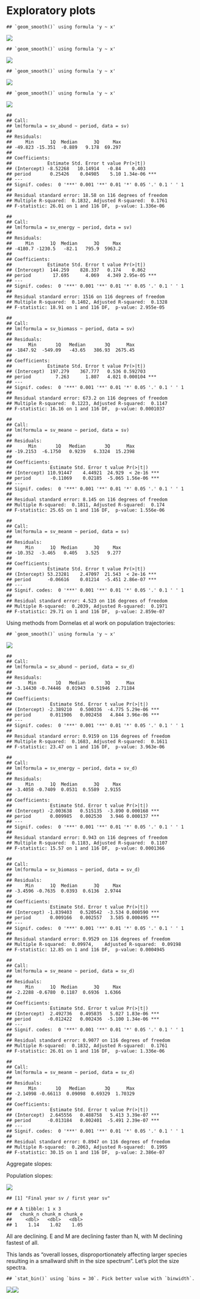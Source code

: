 Exploratory plots
================

    ## `geom_smooth()` using formula 'y ~ x'

![](vis1990_files/figure-gfm/aggregate%20and%20species%20plots-1.png)<!-- -->

    ## `geom_smooth()` using formula 'y ~ x'

![](vis1990_files/figure-gfm/aggregate%20and%20species%20plots-2.png)<!-- -->

    ## `geom_smooth()` using formula 'y ~ x'

![](vis1990_files/figure-gfm/aggregate%20and%20species%20plots-3.png)<!-- -->

    ## `geom_smooth()` using formula 'y ~ x'

![](vis1990_files/figure-gfm/facet%20svs-1.png)<!-- -->

    ## 
    ## Call:
    ## lm(formula = sv_abund ~ period, data = sv)
    ## 
    ## Residuals:
    ##     Min      1Q  Median      3Q     Max 
    ## -49.823 -15.351  -0.889   9.178  69.297 
    ## 
    ## Coefficients:
    ##             Estimate Std. Error t value Pr(>|t|)    
    ## (Intercept) -8.52268   10.14914   -0.84    0.403    
    ## period       0.25426    0.04985    5.10 1.34e-06 ***
    ## ---
    ## Signif. codes:  0 '***' 0.001 '**' 0.01 '*' 0.05 '.' 0.1 ' ' 1
    ## 
    ## Residual standard error: 18.58 on 116 degrees of freedom
    ## Multiple R-squared:  0.1832, Adjusted R-squared:  0.1761 
    ## F-statistic: 26.01 on 1 and 116 DF,  p-value: 1.336e-06

    ## 
    ## Call:
    ## lm(formula = sv_energy ~ period, data = sv)
    ## 
    ## Residuals:
    ##     Min      1Q  Median      3Q     Max 
    ## -4180.7 -1230.5   -82.1   795.9  5963.2 
    ## 
    ## Coefficients:
    ##             Estimate Std. Error t value Pr(>|t|)    
    ## (Intercept)  144.259    828.337   0.174    0.862    
    ## period        17.695      4.069   4.349 2.95e-05 ***
    ## ---
    ## Signif. codes:  0 '***' 0.001 '**' 0.01 '*' 0.05 '.' 0.1 ' ' 1
    ## 
    ## Residual standard error: 1516 on 116 degrees of freedom
    ## Multiple R-squared:  0.1402, Adjusted R-squared:  0.1328 
    ## F-statistic: 18.91 on 1 and 116 DF,  p-value: 2.955e-05

    ## 
    ## Call:
    ## lm(formula = sv_biomass ~ period, data = sv)
    ## 
    ## Residuals:
    ##      Min       1Q   Median       3Q      Max 
    ## -1847.92  -549.09   -43.65   386.93  2675.45 
    ## 
    ## Coefficients:
    ##             Estimate Std. Error t value Pr(>|t|)    
    ## (Intercept)  197.279    367.777   0.536 0.592703    
    ## period         7.263      1.807   4.021 0.000104 ***
    ## ---
    ## Signif. codes:  0 '***' 0.001 '**' 0.01 '*' 0.05 '.' 0.1 ' ' 1
    ## 
    ## Residual standard error: 673.2 on 116 degrees of freedom
    ## Multiple R-squared:  0.1223, Adjusted R-squared:  0.1147 
    ## F-statistic: 16.16 on 1 and 116 DF,  p-value: 0.0001037

    ## 
    ## Call:
    ## lm(formula = sv_meane ~ period, data = sv)
    ## 
    ## Residuals:
    ##      Min       1Q   Median       3Q      Max 
    ## -19.2153  -6.1750   0.9239   6.3324  15.2398 
    ## 
    ## Coefficients:
    ##              Estimate Std. Error t value Pr(>|t|)    
    ## (Intercept) 110.91447    4.44921  24.929  < 2e-16 ***
    ## period       -0.11069    0.02185  -5.065 1.56e-06 ***
    ## ---
    ## Signif. codes:  0 '***' 0.001 '**' 0.01 '*' 0.05 '.' 0.1 ' ' 1
    ## 
    ## Residual standard error: 8.145 on 116 degrees of freedom
    ## Multiple R-squared:  0.1811, Adjusted R-squared:  0.174 
    ## F-statistic: 25.65 on 1 and 116 DF,  p-value: 1.556e-06

    ## 
    ## Call:
    ## lm(formula = sv_meanm ~ period, data = sv)
    ## 
    ## Residuals:
    ##     Min      1Q  Median      3Q     Max 
    ## -10.352  -3.465   0.405   3.525   9.277 
    ## 
    ## Coefficients:
    ##             Estimate Std. Error t value Pr(>|t|)    
    ## (Intercept) 53.23281    2.47097  21.543  < 2e-16 ***
    ## period      -0.06616    0.01214  -5.451 2.86e-07 ***
    ## ---
    ## Signif. codes:  0 '***' 0.001 '**' 0.01 '*' 0.05 '.' 0.1 ' ' 1
    ## 
    ## Residual standard error: 4.523 on 116 degrees of freedom
    ## Multiple R-squared:  0.2039, Adjusted R-squared:  0.1971 
    ## F-statistic: 29.71 on 1 and 116 DF,  p-value: 2.859e-07

Using methods from Dornelas et al work on population trajectories:

    ## `geom_smooth()` using formula 'y ~ x'

![](vis1990_files/figure-gfm/sv%20after%20dornelas-1.png)<!-- -->

    ## 
    ## Call:
    ## lm(formula = sv_abund ~ period, data = sv_d)
    ## 
    ## Residuals:
    ##      Min       1Q   Median       3Q      Max 
    ## -3.14430 -0.74446  0.01943  0.51946  2.71184 
    ## 
    ## Coefficients:
    ##              Estimate Std. Error t value Pr(>|t|)    
    ## (Intercept) -2.389210   0.500336  -4.775 5.29e-06 ***
    ## period       0.011906   0.002458   4.844 3.96e-06 ***
    ## ---
    ## Signif. codes:  0 '***' 0.001 '**' 0.01 '*' 0.05 '.' 0.1 ' ' 1
    ## 
    ## Residual standard error: 0.9159 on 116 degrees of freedom
    ## Multiple R-squared:  0.1683, Adjusted R-squared:  0.1611 
    ## F-statistic: 23.47 on 1 and 116 DF,  p-value: 3.963e-06

    ## 
    ## Call:
    ## lm(formula = sv_energy ~ period, data = sv_d)
    ## 
    ## Residuals:
    ##     Min      1Q  Median      3Q     Max 
    ## -3.4058 -0.7409  0.0531  0.5589  2.9155 
    ## 
    ## Coefficients:
    ##              Estimate Std. Error t value Pr(>|t|)    
    ## (Intercept) -2.003638   0.515135  -3.890 0.000168 ***
    ## period       0.009985   0.002530   3.946 0.000137 ***
    ## ---
    ## Signif. codes:  0 '***' 0.001 '**' 0.01 '*' 0.05 '.' 0.1 ' ' 1
    ## 
    ## Residual standard error: 0.943 on 116 degrees of freedom
    ## Multiple R-squared:  0.1183, Adjusted R-squared:  0.1107 
    ## F-statistic: 15.57 on 1 and 116 DF,  p-value: 0.0001366

    ## 
    ## Call:
    ## lm(formula = sv_biomass ~ period, data = sv_d)
    ## 
    ## Residuals:
    ##     Min      1Q  Median      3Q     Max 
    ## -3.4596 -0.7635  0.0393  0.6136  2.9744 
    ## 
    ## Coefficients:
    ##              Estimate Std. Error t value Pr(>|t|)    
    ## (Intercept) -1.839403   0.520542  -3.534 0.000590 ***
    ## period       0.009166   0.002557   3.585 0.000495 ***
    ## ---
    ## Signif. codes:  0 '***' 0.001 '**' 0.01 '*' 0.05 '.' 0.1 ' ' 1
    ## 
    ## Residual standard error: 0.9529 on 116 degrees of freedom
    ## Multiple R-squared:  0.09974,    Adjusted R-squared:  0.09198 
    ## F-statistic: 12.85 on 1 and 116 DF,  p-value: 0.0004945

    ## 
    ## Call:
    ## lm(formula = sv_meane ~ period, data = sv_d)
    ## 
    ## Residuals:
    ##     Min      1Q  Median      3Q     Max 
    ## -2.2288 -0.6780  0.1187  0.6936  1.6366 
    ## 
    ## Coefficients:
    ##              Estimate Std. Error t value Pr(>|t|)    
    ## (Intercept)  2.492736   0.495835   5.027 1.83e-06 ***
    ## period      -0.012422   0.002436  -5.100 1.34e-06 ***
    ## ---
    ## Signif. codes:  0 '***' 0.001 '**' 0.01 '*' 0.05 '.' 0.1 ' ' 1
    ## 
    ## Residual standard error: 0.9077 on 116 degrees of freedom
    ## Multiple R-squared:  0.1832, Adjusted R-squared:  0.1761 
    ## F-statistic: 26.01 on 1 and 116 DF,  p-value: 1.336e-06

    ## 
    ## Call:
    ## lm(formula = sv_meanm ~ period, data = sv_d)
    ## 
    ## Residuals:
    ##      Min       1Q   Median       3Q      Max 
    ## -2.14998 -0.66113  0.09098  0.69329  1.70329 
    ## 
    ## Coefficients:
    ##              Estimate Std. Error t value Pr(>|t|)    
    ## (Intercept)  2.645556   0.488758   5.413 3.39e-07 ***
    ## period      -0.013184   0.002401  -5.491 2.39e-07 ***
    ## ---
    ## Signif. codes:  0 '***' 0.001 '**' 0.01 '*' 0.05 '.' 0.1 ' ' 1
    ## 
    ## Residual standard error: 0.8947 on 116 degrees of freedom
    ## Multiple R-squared:  0.2063, Adjusted R-squared:  0.1995 
    ## F-statistic: 30.15 on 1 and 116 DF,  p-value: 2.386e-07

Aggregate slopes:

Population slopes:

![](vis1990_files/figure-gfm/population%20slopes-1.png)<!-- -->

    ## [1] "Final year sv / first year sv"

    ## # A tibble: 1 x 3
    ##   chunk_n chunk_m chunk_e
    ##     <dbl>   <dbl>   <dbl>
    ## 1    1.14    1.02    1.05

All are declining. E and M are declining faster than N, with M declining
fastest of all.

This lands as “overall losses, disproportionately affecting larger
species resulting in a smallward shift in the size spectrum”. Let’s plot
the size spectra.

    ## `stat_bin()` using `bins = 30`. Pick better value with `binwidth`.

![](vis1990_files/figure-gfm/size%20spectra-1.png)<!-- -->![](vis1990_files/figure-gfm/size%20spectra-2.png)<!-- -->
